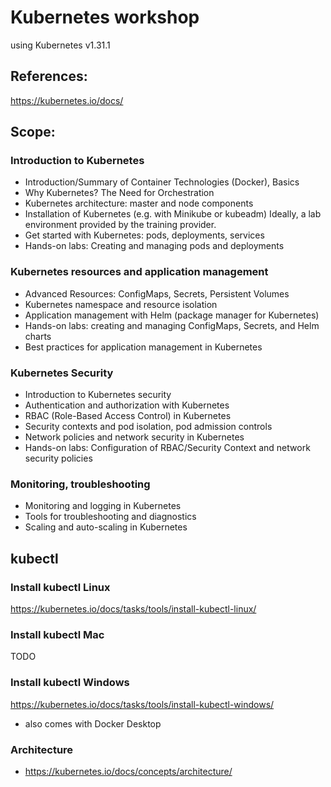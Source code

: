 # Kubernetes workshop

using Kubernetes v1.31.1

## References:
https://kubernetes.io/docs/

## Scope:

### Introduction to Kubernetes
- Introduction/Summary of Container Technologies (Docker), Basics
- Why Kubernetes? The Need for Orchestration
- Kubernetes architecture: master and node components
- Installation of Kubernetes (e.g. with Minikube or kubeadm) Ideally, a lab environment provided by the training provider.
- Get started with Kubernetes: pods, deployments, services
- Hands-on labs: Creating and managing pods and deployments
### Kubernetes resources and application management
- Advanced Resources: ConfigMaps, Secrets, Persistent Volumes
- Kubernetes namespace and resource isolation
- Application management with Helm (package manager for Kubernetes)
- Hands-on labs: creating and managing ConfigMaps, Secrets, and Helm charts
- Best practices for application management in Kubernetes
### Kubernetes Security
- Introduction to Kubernetes security
- Authentication and authorization with Kubernetes
- RBAC (Role-Based Access Control) in Kubernetes
- Security contexts and pod isolation, pod admission controls
- Network policies and network security in Kubernetes
- Hands-on labs: Configuration of RBAC/Security Context and network security policies
### Monitoring, troubleshooting
- Monitoring and logging in Kubernetes
- Tools for troubleshooting and diagnostics
- Scaling and auto-scaling in Kubernetes

## kubectl

### Install kubectl Linux
https://kubernetes.io/docs/tasks/tools/install-kubectl-linux/

### Install kubectl Mac
TODO

### Install kubectl Windows
https://kubernetes.io/docs/tasks/tools/install-kubectl-windows/

- also comes with Docker Desktop

### Architecture
- https://kubernetes.io/docs/concepts/architecture/

